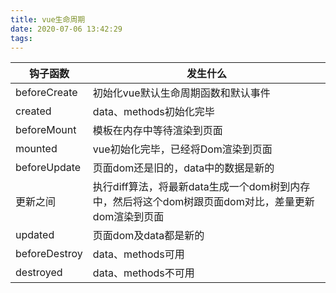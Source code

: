 ```yaml
---
title: vue生命周期
date: 2020-07-06 13:42:29
tags:
---
```


钩子函数 | 发生什么
---|---
beforeCreate | 初始化vue默认生命周期函数和默认事件
created | data、methods初始化完毕
beforeMount | 模板在内存中等待渲染到页面
mounted | vue初始化完毕，已经将Dom渲染到页面
beforeUpdate | 页面dom还是旧的，data中的数据是新的
更新之间 | 执行diff算法，将最新data生成一个dom树到内存中，然后将这个dom树跟页面dom对比，差量更新dom渲染到页面
updated | 页面dom及data都是新的
beforeDestroy | data、methods可用
destroyed | data、methods不可用



